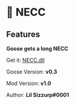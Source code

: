 # 🙂 NECC

## Features

**Goose gets a long NECC**

Get it: [NECC.dll](https://github.com/DesktopGooseUnofficial/ResourceHub/releases/download/necc-1.0/NECC.dll)

Goose Version: **v0.3**

Mod Version: **v1.0**

Author: **Lil Sizzurp#0001**
